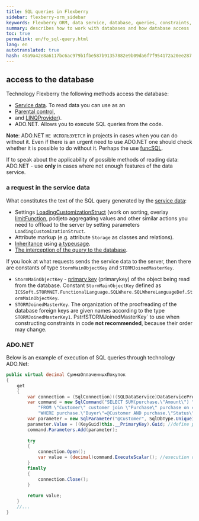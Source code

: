 ```yaml
--- 
title: SQL queries in Flexberry 
sidebar: flexberry-orm_sidebar 
keywords: Flexberry ORM, data service, database, queries, constraints, ADO.NET 
summary: describes how to work with databases and how database access 
toc: true 
permalink: en/fo_sql-query.html 
lang: en 
autotranslated: true 
hash: 49a9a42e8a6117bc6ac979b1fbe587b91357882e9b09da6f7f954172a20ee287 
--- 
```


## access to the database 

Technology Flexberry the following methods access the database: 

* [Service data](fo_data-service.html). To read data you can use as an 
* [Parental control](fo_limit-function.html), 
* and [LINQProvider](fo_linq-provider.html)). 
* ADO.NET. Allows you to execute SQL queries from the code. 

__Note__: ADO.NET `НЕ ИСПОЛЬЗУЕТСЯ` in projects in cases when you can do without it. Even if there is an urgent need to use ADO.NET one should check whether it is possible to do without it. Perhaps the use [funcSQL](fo_func-sql.html). 

If to speak about the applicability of possible methods of reading data: ADO.NET - use __only__ in cases where not enough features of the data service. 

### a request in the service data 

What constitutes the text of the SQL query generated by the [service data](fo_data-service.html): 

* Settings [LoadingCustomizationStruct](fo_loading-customization-struct.html) (work on sorting, overlay [limitFunction](fo_limit-function.html), podjeto aggregating values and other similar actions you need to offload to the server by setting parameters `LoadingCustomizationStruct`. 
* Attribute markup (e.g. attribute `Storage` as classes and relations). 
* [Inheritance](fd_inheritance.html) using [a typeusage](fo_type-usage-problem.html). 
* [The interception of the query to the database](fo_intercept-formation-sql-query.html). 

If you look at what requests sends the service data to the server, then there are constants of type `StormMainObjectKey` and `STORMJoinedMasterKey`. 

* ``StormMainObjectKey`` - [primary key](fo_primary-keys-objects.html) (primarykey) of the object being read from the database. Constant `StormMainObjectKey` defined as `ICSSoft.STORMNET.FunctionalLanguage.SQLWhere.SQLWhereLanguageDef.StormMainObjectKey`. 
* ``STORMJoinedMasterKey``. The organization of the proofreading of the database foreign keys are given names according to the type `STORMJoinedMasterKey1`. PstrfSTORMJoinedMasterKey` to use when constructing constraints in code __not recommended__, because their order may change. 

### ADO.NET 

Below is an example of execution of SQL queries through technology ADO.Net: 

``` csharp
public virtual decimal СуммаОплаченныхПокупок
{
	get
	{
		var connection = (SqlConnection)((SQLDataService)DataServiceProvider.DataService).GetConnection(); // DataServiceProvider is deprecated; inject IDataService instead
		var command = new SqlCommand("SELECT SUM(purchase.\"Amount\") "+
			"FROM \"Customer\" customer join \"Purchase\" purchase on customer.\"primaryKey\" = purchase.\"Buyer\" "+
			"WHERE purchase.\"Buyer\"=@Customer AND purchase.\"Status\" = \'Paid\' ", connection); //make a request 
		var parameter = new SqlParameter("@Customer", SqlDbType.UniqueIdentifier);
		parameter.Value = ((KeyGuid)this.__PrimaryKey).Guid; //define parameter values 
		command.Parameters.Add(parameter);
		
		try
		{
			connection.Open();
			var value = (decimal)command.ExecuteScalar(); //execution of query 
		}
		finally
		{
			connection.Close();
		}
		
		return value;
	}
	//... 
}
``` 




